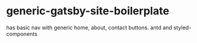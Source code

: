 # generic-gatsby-site-boilerplate
has basic nav with generic home, about, contact buttons. antd and styled-components 


